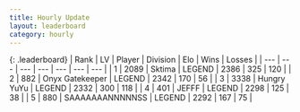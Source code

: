 ```yaml
---
title: Hourly Update
layout: leaderboard
category: hourly
---
```


{: .leaderboard}
| Rank | LV | Player | Division | Elo | Wins | Losses |
| --- | --- | --- | --- | --- | --- | --- |
| <span data-change="0">1</span> | 2089 | <span title="ID: 353063">Sktima</span> | LEGEND | <span data-change="3">2386</span> | <span data-change="1">325</span> | <span data-change="0">120</span> |
| <span data-change="0">2</span> | 882 | <span title="ID: 402846">Onyx Gatekeeper</span> | LEGEND | <span data-change="0">2342</span> | <span data-change="0">170</span> | <span data-change="0">56</span> |
| <span data-change="0">3</span> | 3338 | <span title="ID: 164871">Hungry YuYu</span> | LEGEND | <span data-change="0">2332</span> | <span data-change="0">300</span> | <span data-change="0">118</span> |
| <span data-change="0">4</span> | 401 | <span title="ID: 488585">JEFFF</span> | LEGEND | <span data-change="0">2298</span> | <span data-change="0">125</span> | <span data-change="0">38</span> |
| <span data-change="0">5</span> | 880 | <span title="ID: 174294">SAAAAAAANNNNNSS</span> | LEGEND | <span data-change="5">2292</span> | <span data-change="3">167</span> | <span data-change="1">75</span> |